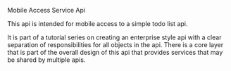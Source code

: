 Mobile Access Service Api

This api is intended for mobile access to a simple todo list api.

It is part of a tutorial series on creating an enterprise style api with a clear separation of responsibilities for all objects in the api. There is a core layer that is part of the overall design of this api that provides services that may be shared by multiple apis.
